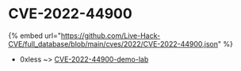 # CVE-2022-44900
{% embed url="https://github.com/Live-Hack-CVE/full_database/blob/main/cves/2022/CVE-2022-44900.json" %}

* 0xless ~> [CVE-2022-44900-demo-lab](https://www.alice-snow.ru/2022/database/cve-2022-44900/cve-2022-44900-demo-lab-0xless)